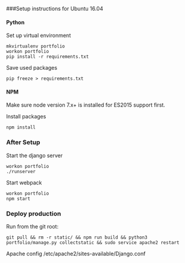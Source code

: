 ###Setup instructions for Ubuntu 16.04

#### Python
Set up virtual environment
```
mkvirtualenv portfolio
workon portfolio
pip install -r requirements.txt
```

Save used packages
```
pip freeze > requirements.txt
```

#### NPM
Make sure node version 7.x+ is installed for ES2015 support first.

Install packages
```
npm install
```

### After Setup
Start the django server
```
workon portfolio
./runserver
```

Start webpack
```
workon portfolio
npm start
```

### Deploy production
Run from the git root:
```
git pull && rm -r static/ && npm run build && python3 portfolio/manage.py collectstatic && sudo service apache2 restart
```

Apache config
/etc/apache2/sites-available/Django.conf
